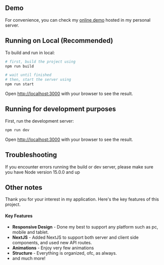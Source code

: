## Demo

For convenience, you can check my [online demo](http://daev-portfolio.online:3000/) hosted in my personal server.


## Running on Local (Recommended)

To build and run in local:

```bash
# first, build the project using
npm run build

# wait until finished
# then, start the server using
npm run start
```

Open [http://localhost:3000](http://localhost:3000) with your browser to see the result.

## Running for development purposes

First, run the development server:

```bash
npm run dev
```

Open [http://localhost:3000](http://localhost:3000) with your browser to see the result.



## Troubleshooting
If you encounter errors running the build or dev server, please make sure you have Node version 15.0.0 and up

## Other notes
Thank you for your interest in my application. Here's the key features of this project.
#### Key Features
- **Responsive Design** - Done my best to support any platform such as pc, mobile and tablet.
- **NextJS** - Added NextJS to support both server and client side components, and used new API routes.
- **Animations** - Enjoy very few animations
- **Structure** - Everything is organized, ofc, as always.
- and much more!
